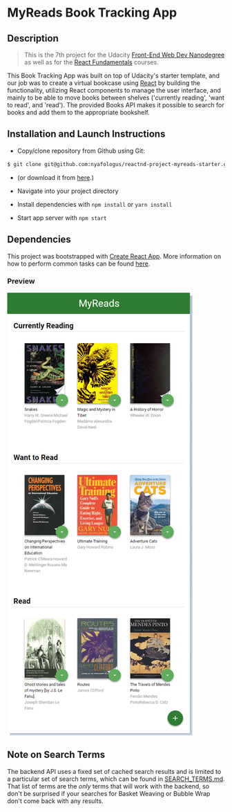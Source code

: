 # MyReads Book Tracking App

## Description
>This is the 7th project for the Udacity [Front-End Web Dev Nanodegree](https://udacity.com/course/front-end-web-developer-nanodegree--nd001/ "Front-End Web Developer Nanodegree") as well as for the [React Fundamentals](https://www.udacity.com/course/react-nanodegree--nd019/ "React Developer Nanodegree") courses.

This Book Tracking App was built on top of Udacity's starter template, and our job was to create a virtual bookcase using [React](https://reactjs.org/ "Queen/King of Frameworks") by building the functionality, utilizing React components to manage the user interface, and mainly to be able to move books between shelves ('currently reading', 'want to read', and 'read'). The provided Books API makes it possible to search for books and add them to the appropriate bookshelf.

## Installation and Launch Instructions

  - Copy/clone repository from Github using Git:
```sh
$ git clone git@github.com:nyafologus/reactnd-project-myreads-starter.git
``` 
  - (or download it from [here](https://github.com/nyafologus/reactnd-project-myreads-starter/archive/master.zip "Download ZIP").)

  - Navigate into your project directory

  - Install dependencies with ```npm install``` or ```yarn install```

  - Start app server with ```npm start```

## Dependencies

This project was bootstrapped with [Create React App](https://github.com/facebookincubator/create-react-app). More information on how to perform common tasks can be found [here](https://github.com/facebookincubator/create-react-app/blob/master/packages/react-scripts/template/README.md).

### Preview

![MyReads](img/MyReads.png "Preview of bookshelves")

## Note on Search Terms

The backend API uses a fixed set of cached search results and is limited to a particular set of search terms, which can be found in [SEARCH_TERMS.md](SEARCH_TERMS.md). That list of terms are the _only_ terms that will work with the backend, so don't be surprised if your searches for Basket Weaving or Bubble Wrap don't come back with any results.